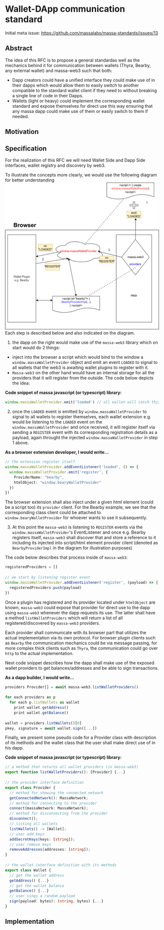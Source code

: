 # Wallet-DApp communication standard

Initial meta issue: <https://github.com/massalabs/massa-standards/issues/13>

## Abstract

The idea of this RFC is to propose a general standardas well as the mechanics behind it for communication between wallets (Thyra, Bearby, any external wallet) and massa-web3 such that both:
- Dapp creators could have a unified interface they could make use of in their dapps which would allow them to easily switch to another compatible to the standard wallet client if they need to without breaking a single line of code in their Dapps.
- Wallets (light or heavy) could implement the corresponding wallet standard and expose themselves for direct use this way ensuring that any massa dapp could make use of them or easily switch to them if needed.

## Motivation

## Specification

For the realization of this RFC we will need Wallet Side and Dapp Side interfaces, wallet registry and discovery by web3.

To illustrate the concepts more clearly, we would use the following diagram for better understanding
![dapps-web3-wallet communication](./dapps-interaction.png)
Each step is described below and also indicated on the diagram.


1. the dapp on the right would make use of the `massa-web3` library which on start would do 2 things:
* inject into the browser a script which would bind to the window a `window.massaWalletProvider` object and emit an event `LOADED` to signal to all wallets that the web3 is awaiting wallet plugins to register with it.
* `Massa-web3` on the other hand would have an internal storage for all the providers that it will register from the outside. The code below depicts the idea:

**Code snippet of massa javascript (or typescript) library:**

```typescript
window.massaWalletProvider.emit('loaded') // all wallet will catch this event and emit register event
```


2. once the `LOADED` event is emitted by `window.massaWalletProvider` to signal to all wallets to register themselves, each wallet extension e.g. would be listening to the `LOADED` event on the `window.massaWalletProvider` and once received, it will register itself via sending a `REGISTER` event with its corresponding registration details as a payload, again throught the injected `window.massaWalletProvider` in step 1 above. 

**As a browser extension developer, I would write...**
```typescript
// the extension register itself
window.massaWalletProvider.addEventListener('loaded', () => {
  window.massaWalletProvider.emit('register', {
    ProviderName: "bearby",
    htmlObject: "window.bearyWalletProvider"
  })
})
```

The browser extension shall also inject under a given html element (could be a script too) its `provider` client. For the Bearby example, we see that the corresponding class client could be attached to `window.bearyWalletProvider` for whoever wants to use it subsequently.

3. At this point the `massa-web3` is listening to `REGISTER` events via the `window.massaWalletProvider`'s EventListener and once e.g. Bearby registers itself, `massa-web3` shall discover that and store a reference to it including its injected into script/html element provider client (denoted as `BearbyProviderImpl` in the diagram for illustration purposes)

The code below describes that process inside of `massa-web3`:

```typescript
registeredProviders = []

// we start by listening register event
window.massaWalletProvider.addEventListener('register', (payload) => {
  registeredProviders.push(payload)
})
```

Once a plugin has registered and its provider located under `htmlObject` are known, `massa-web3` could expose that provider for direct use to the dapp using `massa-web3` whenever the dapp requests its use. The latter shall have a method `listWalletProviders` which will return a list of all registered/discovered by `massa-web3` providers.

Each provider shall communicate with its browser part that utilizes the actual implementation via its own protocol. For browser plugin clients such as `Bearby` the communication mechanics could be via message passing, for more complex thick clients such as `Thyra`, the communication could go over `http` to the actual implementation.

Next code snippet describes how the dapp shall make use of the exposed wallet providers to get balances/addresses and be able to sign transactions.

**As a dapp builder, I would write...**

```typescript
providers Provider[] = await massa-web3.listWalletProviders()

for each providers as p
  for each p.listWallets as wallet
    print wallet.getAddress()
    print wallet.getBalance()

wallet = providers.listWallets()[0]
pkey, signature = await wallet.sign([...])
```

Finally, we present some pseudo code for a Provider class with description of its methods and the wallet class that the user shall make direct use of in his dapp.


**Code snippet of massa javascript (or typescript) library:**

```typescript
// a method that returns all wallet providers (in massa-web3)
export function listWalletProviders(): [Provider] {...}

// the provider interface definition
export class Provider {
  // method for showing the connected network
  getConnectedNetwork(): MassaNetwork;
  // method for connecting to the provider
  connect(massaNetwork: MassaNetwork);
  // method for disconnecting from the provider
  disconnect();
  // listing all wallets
  listWallets() -> [Wallet];
  // user add keys
  addSecretKeys(keys: [string]);
  // user remove keys
  removeAddresses(addresses: [string]);
}

// the wallet interface definition with its methods
export class Wallet {
  // get the wallet address
  getAddress() {...}
  // get the wallet balance
  getBalance() {...}
  // user sings a random payload
  sign(payload: bytes): (string, bytes) {...}
}
```

## Implementation
